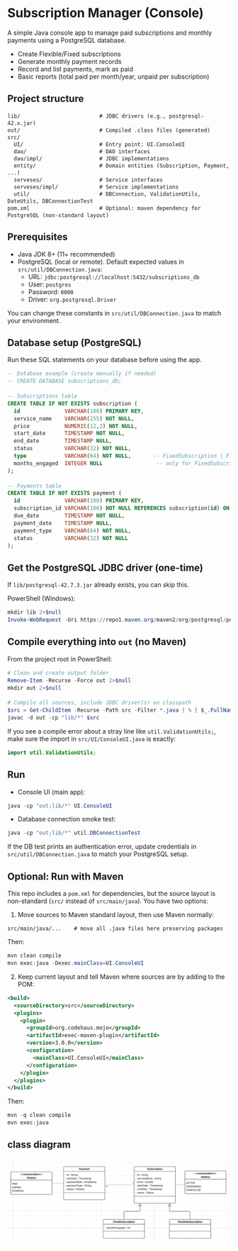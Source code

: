 ﻿# Subscription Manager (Console)

A simple Java console app to manage paid subscriptions and monthly payments using a PostgreSQL database.

- Create Flexible/Fixed subscriptions
- Generate monthly payment records
- Record and list payments, mark as paid
- Basic reports (total paid per month/year, unpaid per subscription)


## Project structure

```
lib/                         # JDBC drivers (e.g., postgresql-42.x.jar)
out/                         # Compiled .class files (generated)
src/
  UI/                        # Entry point: UI.ConsoleUI
  dao/                       # DAO interfaces
  dao/impl/                  # JDBC implementations
  entity/                    # Domain entities (Subscription, Payment, ...)
  serveses/                  # Service interfaces
  serveses/impl/             # Service implementations
  util/                      # DBConnection, ValidationUtils, DateUtils, DBConnectionTest
pom.xml                      # Optional: maven dependency for PostgreSQL (non-standard layout)
```


## Prerequisites

- Java JDK 8+ (11+ recommended)
- PostgreSQL (local or remote). Default expected values in `src/util/DBConnection.java`:
  - URL: `jdbc:postgresql://localhost:5432/subscriptions_db`
  - User: `postgres`
  - Password: `0000`
  - Driver: `org.postgresql.Driver`

You can change these constants in `src/util/DBConnection.java` to match your environment.


## Database setup (PostgreSQL)
Run these SQL statements on your database before using the app.

```sql
-- Database example (create manually if needed)
-- CREATE DATABASE subscriptions_db;

-- Subscriptions table
CREATE TABLE IF NOT EXISTS subscription (
  id              VARCHAR(100) PRIMARY KEY,
  service_name    VARCHAR(255) NOT NULL,
  price           NUMERIC(12,2) NOT NULL,
  start_date      TIMESTAMP NOT NULL,
  end_date        TIMESTAMP NULL,
  status          VARCHAR(32) NOT NULL,
  type            VARCHAR(64) NOT NULL,       -- FixedSubscription | FlexibleSubscription
  months_engaged  INTEGER NULL                 -- only for FixedSubscription
);

-- Payments table
CREATE TABLE IF NOT EXISTS payment (
  id              VARCHAR(100) PRIMARY KEY,
  subscription_id VARCHAR(100) NOT NULL REFERENCES subscription(id) ON DELETE CASCADE,
  due_date        TIMESTAMP NOT NULL,
  payment_date    TIMESTAMP NULL,
  payment_type    VARCHAR(64) NOT NULL,
  status          VARCHAR(32) NOT NULL
);
```


## Get the PostgreSQL JDBC driver (one-time)
If `lib/postgresql-42.7.3.jar` already exists, you can skip this.

PowerShell (Windows):

```powershell
mkdir lib 2>$null
Invoke-WebRequest -Uri https://repo1.maven.org/maven2/org/postgresql/postgresql/42.7.3/postgresql-42.7.3.jar -OutFile lib\postgresql-42.7.3.jar
```


## Compile everything into `out` (no Maven)
From the project root in PowerShell:

```powershell
# Clean and create output folder
Remove-Item -Recurse -Force out 2>$null
mkdir out 2>$null

# Compile all sources, include JDBC driver(s) on classpath
$src = Get-ChildItem -Recurse -Path src -Filter *.java | % { $_.FullName }
javac -d out -cp "lib/*" $src
```

If you see a compile error about a stray line like `util.ValidationUtils;`, make sure the import in `src/UI/ConsoleUI.java` is exactly:

```java
import util.ValidationUtils;
```


## Run
- Console UI (main app):

```powershell
java -cp "out;lib/*" UI.ConsoleUI
```

- Database connection smoke test:

```powershell
java -cp "out;lib/*" util.DBConnectionTest
```

If the DB test prints an authentication error, update credentials in `src/util/DBConnection.java` to match your PostgreSQL setup.


## Optional: Run with Maven
This repo includes a `pom.xml` for dependencies, but the source layout is non-standard (`src/` instead of `src/main/java`). You have two options:

1) Move sources to Maven standard layout, then use Maven normally:
```
src/main/java/...    # move all .java files here preserving packages
```
Then:
```powershell
mvn clean compile
mvn exec:java -Dexec.mainClass=UI.ConsoleUI
```

2) Keep current layout and tell Maven where sources are by adding to the POM:
```xml
<build>
  <sourceDirectory>src</sourceDirectory>
  <plugins>
    <plugin>
      <groupId>org.codehaus.mojo</groupId>
      <artifactId>exec-maven-plugin</artifactId>
      <version>3.0.0</version>
      <configuration>
        <mainClass>UI.ConsoleUI</mainClass>
      </configuration>
    </plugin>
  </plugins>
</build>
```
Then:
```powershell
mvn -q clean compile
mvn exec:java
```


## class diagram



![App screenshot](https://github.com/ridachaanoun/subscription-manager-console/blob/main/class%20diagram/image.png)
